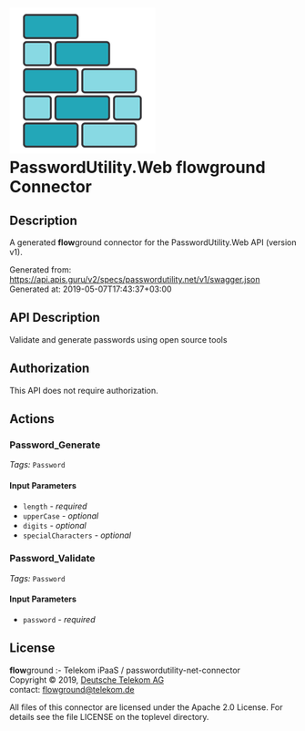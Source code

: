 # ![LOGO](logo.png) PasswordUtility.Web **flow**ground Connector

## Description

A generated **flow**ground connector for the PasswordUtility.Web API (version v1).

Generated from: https://api.apis.guru/v2/specs/passwordutility.net/v1/swagger.json<br/>
Generated at: 2019-05-07T17:43:37+03:00

## API Description

Validate and generate passwords using open source tools

## Authorization

This API does not require authorization.

## Actions

### Password_Generate

*Tags:* `Password`

#### Input Parameters
* `length` - _required_
* `upperCase` - _optional_
* `digits` - _optional_
* `specialCharacters` - _optional_

### Password_Validate

*Tags:* `Password`

#### Input Parameters
* `password` - _required_

## License

**flow**ground :- Telekom iPaaS / passwordutility-net-connector<br/>
Copyright © 2019, [Deutsche Telekom AG](https://www.telekom.de)<br/>
contact: flowground@telekom.de

All files of this connector are licensed under the Apache 2.0 License. For details
see the file LICENSE on the toplevel directory.

